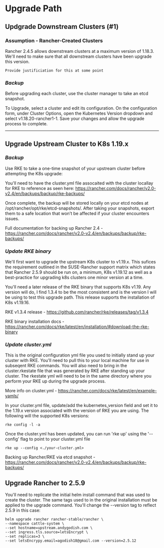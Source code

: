 # Upgrade Path

## Updgrade Downstream Clusters (#1)

### Assumption - Rancher-Created Clusters

Rancher 2.4.5 allows downstream clusters at a maximum version of 1.18.3. We'll need to make sure that all downstream clusters have been upgrade this version.

`Provide justificiation for this at some point`

### _Backup_

Before upgrading each cluster, use the cluster manager to take an etcd snapshot.

To Upgrade, select a cluster and edit its configuration. On the configuration form, under Cluster Options, open the Kubernetes Version dropdown and select v1.18.20-rancher1-1. Save your changes and allow the upgrade process to complete.

---

## Upgrade Upstream Cluster to K8s 1.19.x

### _Backup_

Use RKE to take a one-time snapshot of your upstream cluster before attempting the K8s upgrade:

You'll need to have the cluster.yml file assocaited with the cluster locallay for RKE to reference as seen here: https://rancher.com/docs/rancher/v2.0-v2.4/en/backups/backup/rke-backups/

Once complete, the backup will be stored locally on your etcd nodes at /opt/rancher/opt/rke/etcd-snapshots/. After taking your snapshots, export them to a safe location that won’t be affected if your cluster encounters issues.

Full documentation for backing up Rancher 2.4 - https://rancher.com/docs/rancher/v2.0-v2.4/en/backups/backup/rke-backups/

### _Update RKE binary_

We'll first want to upgrade the upstream K8s cluster to v1.19.x. This sufices the requirement outlined in the SUSE-Rancher support matrix which states that Rancher 2.5.9 should be run on, a minimum, K8s v1.19.12 as well as a best-practice for upgrading k8s clusters one minor version at a time. 

You'll need a later release of the RKE binary that supports K8s v1.19. Any version will do, I find 1.3.4 to be the most consistent and is the version I will be using to test this upgrade path. This release supports the installation of K8s v1.19.16. 

RKE v1.3.4 release - https://github.com/rancher/rke/releases/tag/v1.3.4

RKE binary installation docs - https://rancher.com/docs/rke/latest/en/installation/#download-the-rke-binary

### _Update cluster.yml_

This is the original configuration yml file you used to initially stand up your cluster with RKE. You'll need to pull this to your local machine for use in subseqent RKE commands. You will also need to bring in the cluster.rkestate file that was generated by RKE after standing up your cluster. The rkestate yml will need to be in the same directory where you perform your RKE up during the upgrade process. 

More info on cluster.yml - https://rancher.com/docs/rke/latest/en/example-yamls/

In your cluster.yml file, update/add the kubernetes_version field and set it to the 1.19.x version associated with the version of RKE you are using. The following will the supported K8s versions:

```
rke config -l -a
```

Once the cluster.yml has been updated, you can run 'rke up' using the '--config' flag to point to your cluster.yml file

```
rke up --config <./your-cluster.yml>
```

Backing up Rancher/RKE via etcd snapshot - https://rancher.com/docs/rancher/v2.0-v2.4/en/backups/backup/rke-backups/

## Upgrade Rancher to 2.5.9 

You'll need to replicate the initial helm install command that was used to create the cluster. The same tags used to in the original installation must be applied to the upgrade command. You'll change the --version tag to reflect 2.5.9 in this case:

```
helm upgrade rancher rancher-stable/rancher \
--namespace cattle-system \
--set hostname=upstream.andygodish.com \
--set ingress.tls.source=letsEncrypt \
--set replicas=3 \
--set letsEncrypy.email=agodish18@gmail.com --version=2.5.12
```
